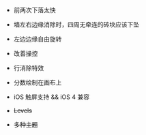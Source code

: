 
* 前两次下落太快
* 墙左右边缘消除时，四周无牵连的砖块应该下坠
* 左边边缘自由旋转
* 改善操控
* 行消除特效
* 分数绘制在画布上
* iOS 触屏支持 && iOS 4 兼容

* <del>Levels</del>
* <del>多种主题</del>
